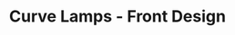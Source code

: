 ---
title: Curve Lamps - Front Design
layout: entry
presentation: side-by-side
object:
  - id: 2023-186-92
order: 409
menu: false
---